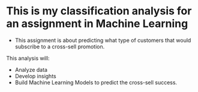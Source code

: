 # This is my classification analysis for an assignment in Machine Learning
- This assignment is about predicting what type of customers that would subscribe to a cross-sell promotion.

This analysis will:
- Analyze data
- Develop insights
- Build Machine Learning Models to predict the cross-sell success.
